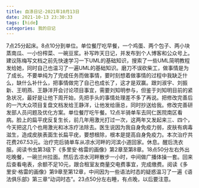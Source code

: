 ```yaml
---
title: 自涤日记-2021年10月13日
date: 2021-10-13 23:30:33
tags: [hide]
categories: 我的日记
---
```

7点25分起床。8点10分到单位。单位餐厅吃早餐，一个鸡蛋、两个包子、两小块蒸南瓜、一小份榨菜、一碗豆浆。补写昨天日记，并发布到个人博客和公众号上。建议陈梅写文档之前先快速学习一下UML的基础知识，搜索了一些UML简明教程发给她，同时自己也温习了一遍UML的基础知识。磨刀不误砍柴工，做事情是为了成长。不要单纯为了完成任务而做事情，要时刻想着做事情的过程中我缺乏什么，缺什么补什么，把事情做完了自己也成长了，这才是双赢。跟刘淑宇、刘振新、王明燕、王静洋开会讨论项目事宜，需要刘知明参与，但鉴于刘知明目前的紧急状况，最好是让他下周开始，先把手头的事情处理差不多了再说。把修改完善后的一汽大众项目复盘文档发给王静洋，让他发给唐总，同时抄送给我。修改完善研发部人员问题及优化方案。单位餐厅吃午餐。12点半骑单车去同仁医院南区看病。脸上的扁平疣反复生长，前几年用激光打过一次，这两年又发起来三、四个，今天把这几个也用激光和冰冻疗法除去。医生说因为我自身免疫力弱，皮肤有病毒滋生，造成皮肤表面生长扁平疣，要想根除，根本是提高自身免疫力。本次治疗共花费267.53元。治疗完后骑单车从凉水河畔的河滨小道回家。休息。醒后洗衣服。阅读书虫第3级下《多里安·格雷的画像》第2章至第8章。18点50分左右外出吃晚餐，一碗兰州拉面。然后去凉水河畔散步一小时，中间做广播体操一套。回来后查看电表，余额不足10元，跟合租室友商量交电费事宜，完成缴费。阅读《多里安·格雷的画像》第9章至第12章，中间因为一些语法时态的疑惑温习了一遍《语法俱乐部》第三章“动词时态”。23点50分左右睡，有点晚，以后要注意。